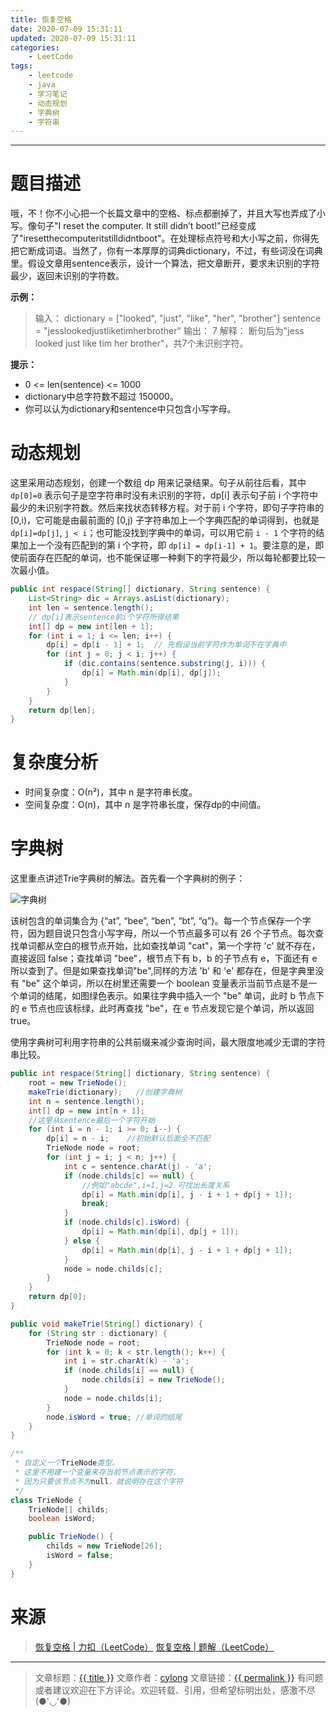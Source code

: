 ```yaml
---
title: 恢复空格
date: 2020-07-09 15:31:11
updated: 2020-07-09 15:31:11
categories:
    - LeetCode
tags:
    - leetcode
    - java
    - 学习笔记
    - 动态规划
    - 字典树
    - 字符串
---
```

---

# 题目描述

哦，不！你不小心把一个长篇文章中的空格、标点都删掉了，并且大写也弄成了小写。像句子"I reset the computer. It still didn’t boot!"已经变成了"iresetthecomputeritstilldidntboot"。在处理标点符号和大小写之前，你得先把它断成词语。当然了，你有一本厚厚的词典dictionary，不过，有些词没在词典里。假设文章用sentence表示，设计一个算法，把文章断开，要求未识别的字符最少，返回未识别的字符数。

**示例：**

> 输入：
> dictionary = ["looked", "just", "like", "her", "brother"]
> sentence = "jesslookedjustliketimherbrother"
> 输出： 7
> 解释： 断句后为"jess looked just like tim her brother"，共7个未识别字符。

**提示：**
* 0 <= len(sentence) <= 1000
* dictionary中总字符数不超过 150000。
* 你可以认为dictionary和sentence中只包含小写字母。

<!-- more -->

# 动态规划

这里采用动态规划，创建一个数组 dp 用来记录结果。句子从前往后看，其中 `dp[0]=0` 表示句子是空字符串时没有未识别的字符，dp[i] 表示句子前 i 个字符中最少的未识别字符数。然后来找状态转移方程。对于前 i 个字符，即句子字符串的 [0,i)，它可能是由最前面的 [0,j) 子字符串加上一个字典匹配的单词得到，也就是 `dp[i]=dp[j]`, `j < i`；也可能没找到字典中的单词，可以用它前 `i - 1` 个字符的结果加上一个没有匹配到的第 i 个字符，即 `dp[i] = dp[i-1] + 1`。要注意的是，即使前面存在匹配的单词，也不能保证哪一种剩下的字符最少，所以每轮都要比较一次最小值。

```java
public int respace(String[] dictionary, String sentence) {
    List<String> dic = Arrays.asList(dictionary);
    int len = sentence.length();
    // dp[i]表示sentence前i个字符所得结果
    int[] dp = new int[len + 1];
    for (int i = 1; i <= len; i++) {
        dp[i] = dp[i - 1] + 1;  // 先假设当前字符作为单词不在字典中
        for (int j = 0; j < i; j++) {
            if (dic.contains(sentence.substring(j, i))) {
                dp[i] = Math.min(dp[i], dp[j]);
            }
        }
    }
    return dp[len];
}
```

# 复杂度分析

* 时间复杂度：Ο(n²)，其中 n 是字符串长度。
* 空间复杂度：O(n)，其中 n 是字符串长度，保存dp的中间值。

# 字典树

这里重点讲述Trie字典树的解法。首先看一个字典树的例子：

![字典树](字典树.png)

该树包含的单词集合为 {“at”, “bee”, “ben”, “bt”, “q”}。每一个节点保存一个字符，因为题目说只包含小写字母，所以一个节点最多可以有 26 个子节点。每次查找单词都从空白的根节点开始，比如查找单词 "cat"，第一个字符 'c' 就不存在，直接返回 false；查找单词 "bee"，根节点下有 b，b 的子节点有 e，下面还有 e 所以查到了。但是如果查找单词"be",同样的方法 'b' 和 'e' 都存在，但是字典里没有 "be" 这个单词，所以在树里还需要一个 boolean 变量表示当前节点是不是一个单词的结尾，如图绿色表示。如果往字典中插入一个 "be" 单词，此时 b 节点下的 e 节点也应该标绿，此时再查找 "be"，在 e 节点发现它是个单词，所以返回 true。

使用字典树可利用字符串的公共前缀来减少查询时间，最大限度地减少无谓的字符串比较。

```java
public int respace(String[] dictionary, String sentence) {
    root = new TrieNode();
    makeTrie(dictionary);   //创建字典树
    int n = sentence.length();
    int[] dp = new int[n + 1];
    //这里从sentence最后一个字符开始
    for (int i = n - 1; i >= 0; i--) {
        dp[i] = n - i;    //初始默认后面全不匹配
        TrieNode node = root;
        for (int j = i; j < n; j++) {
            int c = sentence.charAt(j) - 'a';
            if (node.childs[c] == null) {
                //例如"abcde",i=1,j=2 可找出长度关系
                dp[i] = Math.min(dp[i], j - i + 1 + dp[j + 1]);
                break;
            }
            if (node.childs[c].isWord) {
                dp[i] = Math.min(dp[i], dp[j + 1]);
            } else {
                dp[i] = Math.min(dp[i], j - i + 1 + dp[j + 1]);
            }
            node = node.childs[c];
        }
    }
    return dp[0];
}

public void makeTrie(String[] dictionary) {
    for (String str : dictionary) {
        TrieNode node = root;
        for (int k = 0; k < str.length(); k++) {
            int i = str.charAt(k) - 'a';
            if (node.childs[i] == null) {
                node.childs[i] = new TrieNode();
            }
            node = node.childs[i];
        }
        node.isWord = true; //单词的结尾
    }
}

/**
 * 自定义一个TrieNode类型。
 * 这里不用建一个变量来存当前节点表示的字符，
 * 因为只要该节点不为null，就说明存在这个字符
 */
class TrieNode {
    TrieNode[] childs;
    boolean isWord;

    public TrieNode() {
        childs = new TrieNode[26];
        isWord = false;
    }
}
```

# 来源
> [恢复空格 | 力扣（LeetCode）][1]
> [恢复空格 | 题解（LeetCode）][2]

---

> 文章标题：<a href='{{ permalink }}' title='{{ title }}' >{{ title }}</a>
> 文章作者：[cylong](http://www.cylong.com/about/ "cylong")
> 文章链接：<a href='{{ permalink }}' title='{{ title }}' >{{ permalink }}</a>
> 有问题或者建议欢迎在下方评论。欢迎转载、引用，但希望标明出处，感激不尽(●'◡'●)

[1]: https://leetcode-cn.com/problems/re-space-lcci/ "恢复空格 | 力扣（LeetCode）"
[2]: https://leetcode-cn.com/problems/re-space-lcci/solution/cong-bao-li-ru-shou-you-hua-yi-ji-triezi-dian-shu-/ "恢复空格 | 题解（LeetCode）"
